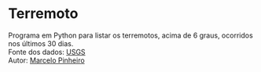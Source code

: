# Terremoto
Programa em Python para listar os terremotos, acima de 6 graus, ocorridos nos últimos 30 dias.  
Fonte dos dados: [USGS](https://earthquake.usgs.gov/)  
Autor: [Marcelo Pinheiro](http://twitter.com/mpinheir)
